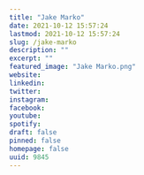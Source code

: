```yaml
---
title: "Jake Marko"
date: 2021-10-12 15:57:24
lastmod: 2021-10-12 15:57:24
slug: /jake-marko
description: ""
excerpt: ""
featured_image: "Jake Marko.png"
website: 
linkedin: 
twitter: 
instagram: 
facebook: 
youtube: 
spotify: 
draft: false
pinned: false
homepage: false
uuid: 9845
---
```


